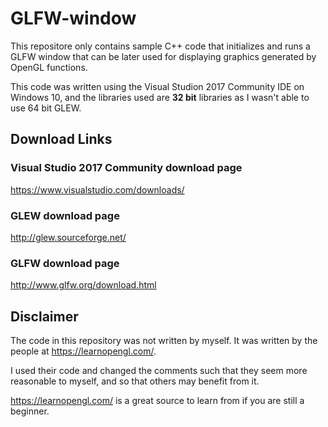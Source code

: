 # GLFW-window
This repositore only contains sample C++ code that initializes and runs a GLFW window that can be later used for
displaying graphics generated by OpenGL functions.

This code was written using the Visual Studion 2017 Community IDE on Windows 10, and the libraries used are 
**32 bit** libraries as I wasn't able to use 64 bit GLEW.

## Download Links
### Visual Studio 2017 Community download page
https://www.visualstudio.com/downloads/

### GLEW download page
http://glew.sourceforge.net/

### GLFW download page
http://www.glfw.org/download.html

## Disclaimer
The code in this repository was not written by myself. It was written by the people at https://learnopengl.com/.

I used their code and changed the comments such that they seem more reasonable to myself, and so that others may benefit from it.

https://learnopengl.com/ is a great source to learn from if you are still a beginner.
